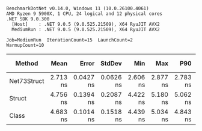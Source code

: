```

BenchmarkDotNet v0.14.0, Windows 11 (10.0.26100.4061)
AMD Ryzen 9 5900X, 1 CPU, 24 logical and 12 physical cores
.NET SDK 9.0.300
  [Host]    : .NET 9.0.5 (9.0.525.21509), X64 RyuJIT AVX2
  MediumRun : .NET 9.0.5 (9.0.525.21509), X64 RyuJIT AVX2

Job=MediumRun  IterationCount=15  LaunchCount=2  
WarmupCount=10  

```
| Method      | Mean     | Error     | StdDev    | Min      | Max      | P90      | Gen0   | Code Size | Allocated |
|------------ |---------:|----------:|----------:|---------:|---------:|---------:|-------:|----------:|----------:|
| Net73Struct | 2.713 ns | 0.0427 ns | 0.0626 ns | 2.606 ns | 2.877 ns | 2.783 ns |      - |      19 B |         - |
| Struct      | 4.756 ns | 0.1394 ns | 0.2087 ns | 4.422 ns | 5.180 ns | 5.062 ns | 0.0014 |      72 B |      24 B |
| Class       | 4.683 ns | 0.1014 ns | 0.1518 ns | 4.439 ns | 5.034 ns | 4.843 ns | 0.0014 |      72 B |      24 B |
